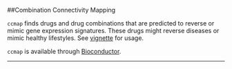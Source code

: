 ##Combination Connectivity Mapping

`ccmap` finds drugs and drug combinations that are predicted to reverse or
mimic gene expression signatures. These drugs might reverse diseases or mimic 
healthy lifestyles. See [vignette](http://bioconductor.org/packages/devel/bioc/vignettes/ccmap/inst/doc/ccmap-vignette.html) for usage.

`ccmap` is available through [Bioconductor](http://bioconductor.org/packages/ccmap/).

-----------------
  
